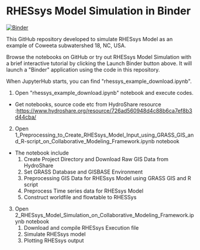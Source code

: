 # RHESsys Model Simulation in Binder

[![Binder](https://mybinder.org/badge_logo.svg)](https://mybinder.org/v2/gh/DavidChoi76/rhessys_binder_test.git/master)

This GitHub repository developed to simulate RHESsys Model as an example of Coweeta subwatershed 18, NC, USA.

Browse the notebooks on GitHub or try out RHESsys Model Simulation with a brief interactive tutorial by clicking the Launch Binder button above. It will launch a "Binder" application using the code in this repository.

When JupyterHub starts, you can find "rhessys_example_download.ipynb".
1) Open "rhessys_example_download.ipynb" notebook and execute codes.
 - Get notebooks, source code etc from HydroShare resource :https://www.hydroshare.org/resource/726ad560948d4c88b6ca7ef8b3d44cba/
2) Open 1_Preprocessing_to_Create_RHESsys_Model_Input_using_GRASS_GIS_and_R-script_on_Collaborative_Modeling_Framework.ipynb notebook
 - The notebook include
   1. Create Project Directory and Download Raw GIS Data from HydroShare
   2. Set GRASS Database and GISBASE Environment
   3. Preprocessing GIS Data for RHESsys Model using GRASS GIS and R script
   4. Preprocess Time series data for RHESsys Model
   5. Construct worldfile and flowtable to RHESSys

3) Open 2_RHESsys_Model_Simulation_on_Collaborative_Modeling_Framework.ipynb notebook
   1. Download and compile RHESsys Execution file
   2. Simulate RHESsys model
   3. Plotting RHESsys output
   
